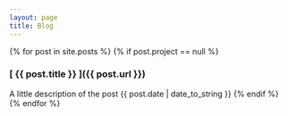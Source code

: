 ```yaml
---
layout: page
title: Blog
---
```


{% for post in site.posts %}
  {% if post.project == null %}
  ### [ {{ post.title }} ]({{ post.url }})
  <span> A little description of the post </span>
  <span class="post-date">{{ post.date | date_to_string }}</span>
  {% endif %}
{% endfor %}
